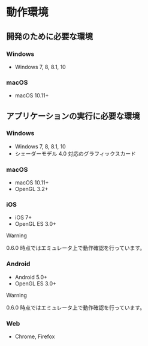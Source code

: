 動作環境
==========

開発のために必要な環境
----------
### Windows
- Windows 7, 8, 8.1, 10

### macOS
- macOS 10.11+


アプリケーションの実行に必要な環境
----------
### Windows
- Windows 7, 8, 8.1, 10
- シェーダーモデル 4.0 対応のグラフィックスカード

### macOS
- macOS 10.11+
- OpenGL 3.2+

### iOS
- iOS 7+
- OpenGL ES 3.0+

> [!Warning]
> 0.6.0 時点ではエミュレータ上で動作確認を行っています。

### Android
- Android 5.0+
- OpenGL ES 3.0+

> [!Warning]
> 0.6.0 時点ではエミュレータ上で動作確認を行っています。

### Web
- Chrome, Firefox

